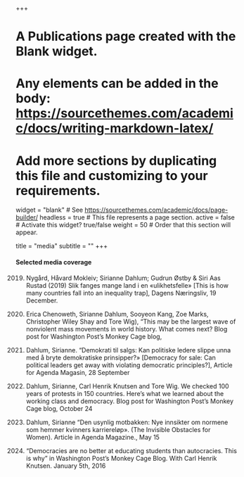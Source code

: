 +++
# A Publications page created with the Blank widget.
# Any elements can be added in the body: https://sourcethemes.com/academic/docs/writing-markdown-latex/
# Add more sections by duplicating this file and customizing to your requirements.

widget = "blank"  # See https://sourcethemes.com/academic/docs/page-builder/
headless = true  # This file represents a page section.
active = false  # Activate this widget? true/false
weight = 50 # Order that this section will appear.

title = "media"
subtitle = ""
+++


#### Selected media coverage

2019. Nygård, Håvard Mokleiv; Sirianne Dahlum; Gudrun Østby & Siri Aas Rustad (2019) Slik fanges mange land i en «ulikhetsfelle» [This is how many countries fall into an inequality trap], Dagens Næringsliv, 19 December.

2019. Erica Chenoweth, Sirianne Dahlum, Sooyeon Kang, Zoe Marks, Christopher Wiley Shay and Tore Wig), “This may be the largest wave of nonviolent mass movements in world history. What comes next? Blog post for Washington Post’s Monkey Cage blog,

2019. Dahlum, Sirianne. “Demokrati til salgs: Kan politiske ledere slippe unna med å bryte demokratiske prinsipper?» [Democracy for sale: Can political leaders get away with violating democratic principles?], Article for Agenda Magasin, 28 September

2019. Dahlum, Sirianne, Carl Henrik Knutsen and Tore Wig. We checked 100 years of protests in 150 countries. Here’s what we learned about the working class and democracy. Blog post for Washington Post’s Monkey Cage blog, October 24

2019. Dahlum, Sirianne “Den usynlig motbakken: Nye innsikter om normene som hemmer kvinners karriereløp». (The Invisible Obstacles for Women). Article in Agenda Magazine., May 15

2016. “Democracies are no better at educating students than autocracies. This is why” in Washington Post’s Monkey Cage Blog. With Carl Henrik Knutsen. January 5th, 2016
